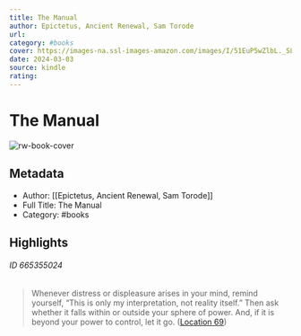 ```yaml
---
title: The Manual
author: Epictetus, Ancient Renewal, Sam Torode
url: 
category: #books
cover: https://images-na.ssl-images-amazon.com/images/I/51EuP5wZlbL._SL200_.jpg
date: 2024-03-03
source: kindle
rating:
---
```

# The Manual

![rw-book-cover](https://images-na.ssl-images-amazon.com/images/I/51EuP5wZlbL._SL200_.jpg)

## Metadata
- Author: [[Epictetus, Ancient Renewal, Sam Torode]]
- Full Title: The Manual
- Category: #books

## Highlights
###### ID 665355024
> Whenever distress or displeasure arises in your mind, remind yourself, “This is only my interpretation, not reality itself.” Then ask whether it falls within or outside your sphere of power. And, if it is beyond your power to control, let it go. ([Location 69](https://readwise.io/to_kindle?action=open&asin=B072KZWHW4&location=69))
    
